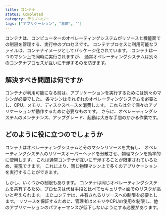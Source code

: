```yaml
---
title: コンテナ
status: Completed
category: テクノロジー
tags: ["アプリケーション", "基礎", ""]
---
```


コンテナは、コンピューターのオペレーティングシステムがリソースと機能面での制限を管理する、実行中のプロセスです。
コンテナプロセスに利用可能なファイルは、コンテナイメージとしてパッケージ化されています。
コンテナは一つのマシン上で同時に実行されますが、
通常オペレーティングシステムは別々のコンテナプロセスが互いに干渉するのを防ぎます。

## 解決すべき問題は何ですか

コンテナが利用可能になる前は、アプリケーションを実行するためには別々のマシンが必要でした。
各マシンはそれぞれのオペレーティングシステムを必要とし、CPU、メモリ、ディスクスペースを消費します。
これらは全て個々のアプリケーションが動作するために必要なものです。
さらに、オペレーティングシステムのメンテナンス、アップグレード、起動は大きな手間のかかる作業です。

## どのように役に立つのでしょうか

コンテナはオペレーティングシステムとそのマシンリソースを共有し、
オペレーティングシステムのリソースオーバーヘッドを分散させ、物理マシンを効率的に使用します。
これは通常コンテナが互いに干渉することが限定されているため、実現できます。
これにより、同じ物理マシン上で多くのアプリケーションを実行することができます。

しかし、いくつかの制限もあります。
コンテナは同じオペレーティングシステムを共有するため、プロセスは代替手段と比べてセキュリティ面でのリスクが高いと考えられます。
またコンテナは、共有されるリソースへの制限を必要とします。
リソースを保証するために、管理者はメモリやCPUの使用を制限し、他のアプリケーションのパフォーマンスが低下しないようにする必要があります。
